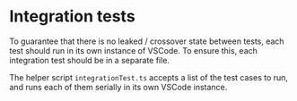# Integration tests

To guarantee that there is no leaked / crossover state between tests, each test should run in its
own instance of VSCode. To ensure this, each integration test should be in a separate file.

The helper script `integrationTest.ts` accepts a list of the test cases to run, and runs each of
them serially in its own VSCode instance.
